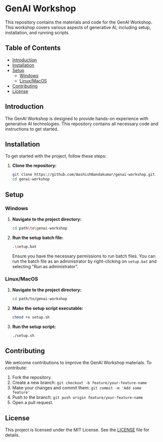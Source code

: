 # GenAI Workshop

This repository contains the materials and code for the GenAI Workshop. This workshop covers various aspects of generative AI, including setup, installation, and running scripts.

## Table of Contents

- [Introduction](#introduction)
- [Installation](#installation)
- [Setup](#setup)
  - [Windows](#windows)
  - [Linux/MacOS](#linux-macos)
- [Contributing](#contributing)
- [License](#license)

## Introduction

The GenAI Workshop is designed to provide hands-on experience with generative AI technologies. This repository contains all necessary code and instructions to get started.

## Installation

To get started with the project, follow these steps:

1. **Clone the repository:**
   ```bash
   git clone https://github.com/AashishNandakumar/genai-workshop.git
   cd genai-workshop
   ```

## Setup

### Windows

1. **Navigate to the project directory:**

   ```bash
   cd path\to\genai-workshop
   ```

2. **Run the setup batch file:**

   ```bash
   .\setup.bat
   ```

   Ensure you have the necessary permissions to run batch files. You can run the batch file as an administrator by right-clicking on `setup.bat` and selecting "Run as administrator".

### Linux/MacOS

1. **Navigate to the project directory:**

   ```bash
   cd path/to/genai-workshop
   ```

2. **Make the setup script executable:**

   ```bash
   chmod +x setup.sh
   ```

3. **Run the setup script:**
   ```bash
   ./setup.sh
   ```

## Contributing

We welcome contributions to improve the GenAI Workshop materials. To contribute:

1. Fork the repository.
2. Create a new branch: `git checkout -b feature/your-feature-name`
3. Make your changes and commit them: `git commit -m 'Add some feature'`
4. Push to the branch: `git push origin feature/your-feature-name`
5. Open a pull request.

## License

This project is licensed under the MIT License. See the [LICENSE](LICENSE) file for details.
